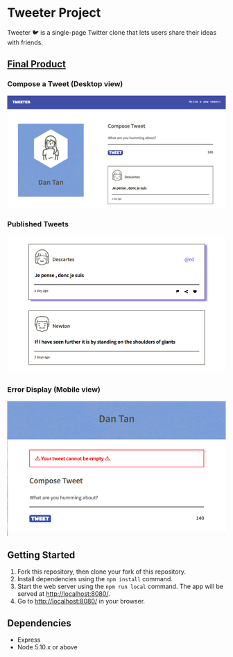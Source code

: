 # Tweeter Project

Tweeter :bird:  is a single-page Twitter clone that lets users share their ideas with friends.

## [Final Product](docs/)

### Compose a Tweet (Desktop view)
!["Screenshot of tweet compose box"](https://github.com/dantan123/tweeter/blob/master/docs/compose-tweet.png?raw=true)

### Published Tweets
!["Screenshot of tweets"](https://github.com/dantan123/tweeter/blob/master/docs/published-tweets.png?raw=true)

### Error Display (Mobile view)
!["Screenshot of error"](https://github.com/dantan123/tweeter/blob/master/docs/error-display.png?raw=true)

## Getting Started

1. Fork this repository, then clone your fork of this repository.
2. Install dependencies using the `npm install` command.
3. Start the web server using the `npm run local` command. The app will be served at <http://localhost:8080/>.
4. Go to <http://localhost:8080/> in your browser.

## Dependencies

- Express
- Node 5.10.x or above
